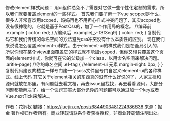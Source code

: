 修改element样式问题： 用ui组件总免不了需要对它做一些个性化定制的需求，所以我们就要覆盖element的一些样式。
首先我们要了解一下vue scoped是什么，很多人非常喜欢用scoped，妈妈再也不用担心样式冲突问题了，其实scoped也没有很神秘的，它就是基于PostCss的，加了一个作用局的概念。
//编译前
.example {
  color: red;
}
//编译后
.example[_v-f3f3eg9] {
  color: red;
}
复制代码它和我们传统的命名空间的方法避免css冲突没有什么本质性的区别。
现在我们来说说怎么覆盖element-ui样式。由于element-ui的样式我们是在全局引入的，所以你想在某个view里面覆盖它的样式就不能加scoped，但你又想只覆盖这个页面的element样式，你就可在它的父级加一个class，以用命名空间来解决问题。
.aritle-page{ //你的命名空间
    .el-tag { //element-ui 元素
      margin-right: 0px;
    }
}
复制代码建议向楼主一样专门建一个scss文件里专门自定义element-ui的各种样式。线上代码
其它关于element相关的东西真的没有什么好说的了，人家文档和源码就放在那里，有问题就去看文档，再去issue里找找，再去看看源码，大部分问题都能解决了。给一个诀窍其实大部分诡异的问题都可以通过加一个key或者
Vue.nextTick来解决。。

作者：花裤衩
链接：https://juejin.cn/post/6844903481224986638
来源：掘金
著作权归作者所有。商业转载请联系作者获得授权，非商业转载请注明出处。